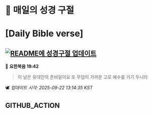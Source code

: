 # 🙏 매일의 성경 구절
# [Daily Bible verse]
## [![README에 성경구절 업데이트](https://github.com/DONGSUKA/first_test/actions/workflows/update-readme-bible.yml/badge.svg)](https://github.com/DONGSUKA/first_test/actions/workflows/update-readme-bible.yml)
<!-- START_BIBLE_VERSE -->
📖 **요한복음 19:42**
> 이 날은 유대인의 준비일이요 또 무덤이 가까운 고로 예수를 거기 두니라

🕊️ _업데이트 시각: 2025-09-22 13:14:35 KST_
  <!-- END_BIBLE_VERSE -->
## GITHUB_ACTION

